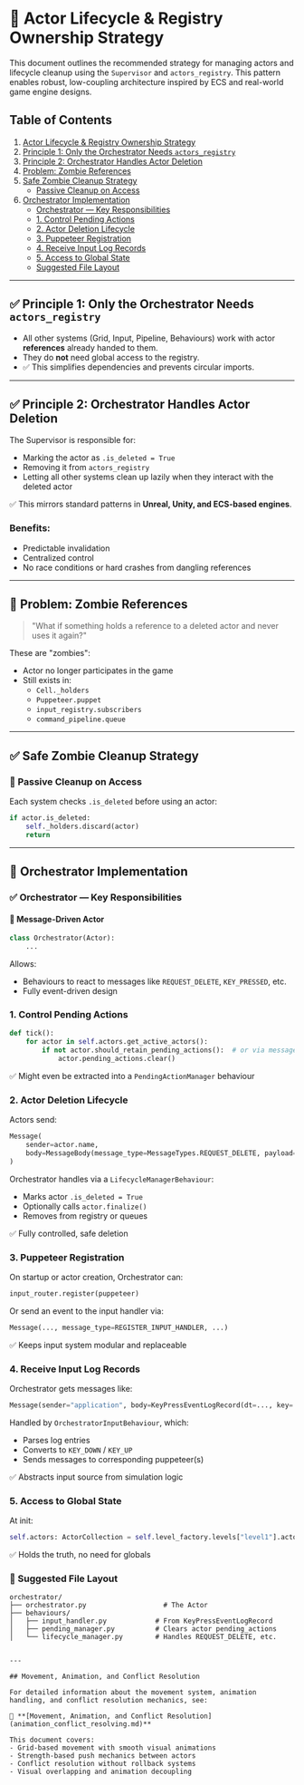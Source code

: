 # 🧠 Actor Lifecycle & Registry Ownership Strategy

This document outlines the recommended strategy for managing actors and lifecycle cleanup using the `Supervisor` and `actors_registry`. This pattern enables robust, low-coupling architecture inspired by ECS and real-world game engine designs.

## Table of Contents

1. [Actor Lifecycle & Registry Ownership Strategy](#-actor-lifecycle--registry-ownership-strategy)
2. [Principle 1: Only the Orchestrator Needs `actors_registry`](#-principle-1-only-the-orchestrator-needs-actors_registry)
3. [Principle 2: Orchestrator Handles Actor Deletion](#-principle-2-orchestrator-handles-actor-deletion)
4. [Problem: Zombie References](#-problem-zombie-references)
5. [Safe Zombie Cleanup Strategy](#-safe-zombie-cleanup-strategy)
   - [Passive Cleanup on Access](#-passive-cleanup-on-access)
6. [Orchestrator Implementation](#-orchestrator-implementation)
   - [Orchestrator — Key Responsibilities](#-orchestrator--key-responsibilities)
   - [1. Control Pending Actions](#1-control-pending-actions)
   - [2. Actor Deletion Lifecycle](#2-actor-deletion-lifecycle)
   - [3. Puppeteer Registration](#3-puppeteer-registration)
   - [4. Receive Input Log Records](#4-receive-input-log-records)
   - [5. Access to Global State](#5-access-to-global-state)
   - [Suggested File Layout](#-suggested-file-layout)

---

## ✅ Principle 1: Only the Orchestrator Needs `actors_registry`

- All other systems (Grid, Input, Pipeline, Behaviours) work with actor **references** already handed to them.
- They do **not** need global access to the registry.
- ✅ This simplifies dependencies and prevents circular imports.

---

## ✅ Principle 2: Orchestrator Handles Actor Deletion

The Supervisor is responsible for:

- Marking the actor as `.is_deleted = True`
- Removing it from `actors_registry`
- Letting all other systems clean up lazily when they interact with the deleted actor

✅ This mirrors standard patterns in **Unreal, Unity, and ECS-based engines**.

### Benefits:
- Predictable invalidation
- Centralized control
- No race conditions or hard crashes from dangling references

---

## 🧠 Problem: Zombie References

> "What if something holds a reference to a deleted actor and never uses it again?"

These are "zombies":

- Actor no longer participates in the game
- Still exists in:
  - `Cell._holders`
  - `Puppeteer.puppet`
  - `input_registry.subscribers`
  - `command_pipeline.queue`

---

## ✅ Safe Zombie Cleanup Strategy

### 🔁 Passive Cleanup on Access

Each system checks `.is_deleted` before using an actor:

```python
if actor.is_deleted:
    self._holders.discard(actor)
    return
```

---

## 🎯 Orchestrator Implementation

### ✅ Orchestrator — Key Responsibilities

#### 🧠 Message-Driven Actor

```python
class Orchestrator(Actor):
    ...
```

Allows:
- Behaviours to react to messages like `REQUEST_DELETE`, `KEY_PRESSED`, etc.
- Fully event-driven design

### 1. Control Pending Actions

```python
def tick():
    for actor in self.actors.get_active_actors():
        if not actor.should_retain_pending_actions():  # or via message
            actor.pending_actions.clear()
```

✅ Might even be extracted into a `PendingActionManager` behaviour

### 2. Actor Deletion Lifecycle

Actors send:

```python
Message(
    sender=actor.name,
    body=MessageBody(message_type=MessageTypes.REQUEST_DELETE, payload=Reason(...))
)
```

Orchestrator handles via a `LifecycleManagerBehaviour`:
- Marks actor `.is_deleted = True`
- Optionally calls `actor.finalize()`
- Removes from registry or queues

✅ Fully controlled, safe deletion

### 3. Puppeteer Registration

On startup or actor creation, Orchestrator can:

```python
input_router.register(puppeteer)
```

Or send an event to the input handler via:

```python
Message(..., message_type=REGISTER_INPUT_HANDLER, ...)
```

✅ Keeps input system modular and replaceable

### 4. Receive Input Log Records

Orchestrator gets messages like:

```python
Message(sender="application", body=KeyPressEventLogRecord(dt=..., key=..., down=...))
```

Handled by `OrchestratorInputBehaviour`, which:
- Parses log entries
- Converts to `KEY_DOWN` / `KEY_UP`
- Sends messages to corresponding puppeteer(s)

✅ Abstracts input source from simulation logic

### 5. Access to Global State

At init:

```python
self.actors: ActorCollection = self.level_factory.levels["level1"].actors
```

✅ Holds the truth, no need for globals

### 🧱 Suggested File Layout

```
orchestrator/
├── orchestrator.py                   # The Actor
├── behaviours/
│   ├── input_handler.py            # From KeyPressEventLogRecord
│   ├── pending_manager.py          # Clears actor pending_actions
│   └── lifecycle_manager.py        # Handles REQUEST_DELETE, etc.


---

## Movement, Animation, and Conflict Resolution

For detailed information about the movement system, animation handling, and conflict resolution mechanics, see:

📖 **[Movement, Animation, and Conflict Resolution](animation_conflict_resolving.md)**

This document covers:
- Grid-based movement with smooth visual animations
- Strength-based push mechanics between actors
- Conflict resolution without rollback systems
- Visual overlapping and animation decoupling
